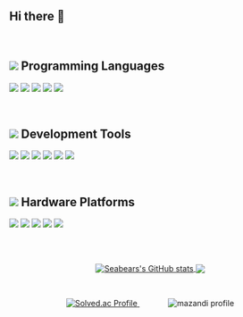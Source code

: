 ## Hi there 👋

<!--
**seabears/seabears** is a ✨ _special_ ✨ repository because its `README.md` (this file) appears on your GitHub profile.

Here are some ideas to get you started:

- 🔭 I’m currently working on ...
- 🌱 I’m currently learning ...
- 👯 I’m looking to collaborate on ...
- 🤔 I’m looking for help with ...
- 💬 Ask me about ...
- 📫 How to reach me: ...
- 😄 Pronouns: ...
- ⚡ Fun fact: ...
-->

<br>

## <img src="https://img.shields.io/badge/</>_-5DADE2?style=flat"> Programming Languages
<p align="left">
  <img src="https://img.shields.io/badge/C-A8B9CC">
  <img src="https://img.shields.io/badge/C++-00599C">
  <img src="https://img.shields.io/badge/Python-3776AB">
  <img src="https://img.shields.io/badge/Kotlin-7F52FF">
  <img src="https://img.shields.io/badge/Verilog-6ac265">
</p>

<br>

## <img src="https://img.shields.io/badge/>__-black?style=flat"> Development Tools
<p align="left">
  <img src="https://img.shields.io/badge/Linux-FCC624?style=flat&logo=linux&logoColor=black">
  <img src="https://img.shields.io/badge/AndroidStudio-3DDC84?style=flat&logo=AndroidStudio&logoColor=white">
  <img src="https://img.shields.io/badge/Git-F05032?style=flat&logo=Git&logoColor=white">
  <img src="https://img.shields.io/badge/GitHub-181717?style=flat&logo=GitHub&logoColor=white">
  <img src="https://img.shields.io/badge/Jira-0052CC?style=flat&logo=Jira&logoColor=white">
  <img src="https://img.shields.io/badge/Confluence-172B4D?style=flat&logo=Confluence&logoColor=white">
</p>


<br>

## <img src="https://img.shields.io/badge/ 🔧 -gray?style=flat"> Hardware Platforms
<p align="left">
  <img src="https://img.shields.io/badge/Infineon-0066CC?style=flat&logo=infineon&logoColor=white"/>
  <img src="https://img.shields.io/badge/Arduino-00979D?style=flat&logo=arduino&logoColor=white"/>
  <img src="https://img.shields.io/badge/ESP32-3C3C3C?style=flat&logo=espressif&logoColor=white"/>
  <img src="https://img.shields.io/badge/STM32-03234B?style=flat&logo=stmicroelectronics&logoColor=white"/>
  <img src="https://img.shields.io/badge/RaspberryPi-A22846?style=flat&logo=raspberrypi&logoColor=white"/>
</p>

<br>


## 
<p align="center">
  <a href="https://github.com/anuraghazra/github-readme-stats">
    <img align="center" src="https://github-readme-stats.vercel.app/api?username=Seabears&show_icons=true&include_all_commits=true&theme=dracula&hide_border=true" alt="Seabears's GitHub stats" />
  </a>
  <a href="https://github.com/anuraghazra/github-readme-stats">
    <img align="center" src="https://github-readme-stats.vercel.app/api/top-langs/?username=Seabears&layout=compact&theme=dracula&hide_border=true" />
  </a>
</p>

<br>

<!-- solved.ac 등급 및 잔디-->
<p align="center">
  <a href="https://solved.ac/ols2050623">
    <img src="http://mazassumnida.wtf/api/v2/generate_badge?boj=ols2050623" alt="Solved.ac Profile"/>
  </a>
  &nbsp;&nbsp;&nbsp;&nbsp;&nbsp;&nbsp;&nbsp;&nbsp;&nbsp;&nbsp;&nbsp;&nbsp;
  <img src="http://mazandi.herokuapp.com/api?handle=ols2050623&theme=warm" alt="mazandi profile"/>
</p>

